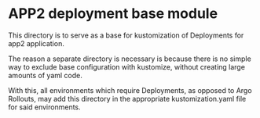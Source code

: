# APP2 deployment base module

This directory is to serve as a base for kustomization of Deployments for app2 application.

The reason a separate directory is necessary is because there is no simple way to exclude base configuration with kustomize, without creating large amounts of yaml code.

With this, all environments which require Deployments, as opposed to Argo Rollouts, may add this directory in the appropriate kustomization.yaml file for said environments.
